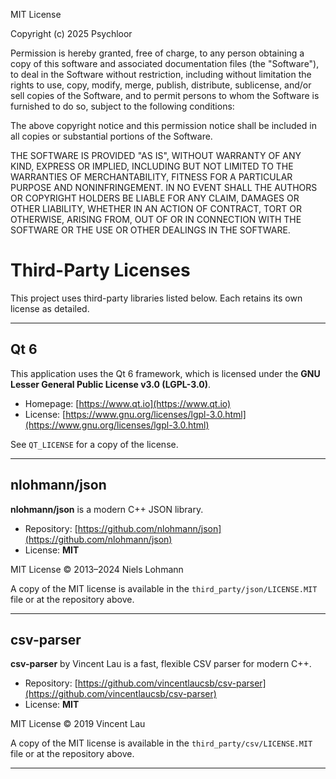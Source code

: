 MIT License

Copyright (c) 2025 Psychloor

Permission is hereby granted, free of charge, to any person obtaining a copy
of this software and associated documentation files (the "Software"), to deal
in the Software without restriction, including without limitation the rights
to use, copy, modify, merge, publish, distribute, sublicense, and/or sell
copies of the Software, and to permit persons to whom the Software is
furnished to do so, subject to the following conditions:

The above copyright notice and this permission notice shall be included in all
copies or substantial portions of the Software.

THE SOFTWARE IS PROVIDED "AS IS", WITHOUT WARRANTY OF ANY KIND, EXPRESS OR
IMPLIED, INCLUDING BUT NOT LIMITED TO THE WARRANTIES OF MERCHANTABILITY,
FITNESS FOR A PARTICULAR PURPOSE AND NONINFRINGEMENT. IN NO EVENT SHALL THE
AUTHORS OR COPYRIGHT HOLDERS BE LIABLE FOR ANY CLAIM, DAMAGES OR OTHER
LIABILITY, WHETHER IN AN ACTION OF CONTRACT, TORT OR OTHERWISE, ARISING FROM,
OUT OF OR IN CONNECTION WITH THE SOFTWARE OR THE USE OR OTHER DEALINGS IN THE
SOFTWARE.

# Third-Party Licenses

This project uses third-party libraries listed below. Each retains its own license as detailed.

---

## Qt 6

This application uses the Qt 6 framework, which is licensed under the **GNU Lesser General Public License v3.0 (LGPL-3.0)**.

- Homepage: [https://www.qt.io](https://www.qt.io)
- License: [https://www.gnu.org/licenses/lgpl-3.0.html](https://www.gnu.org/licenses/lgpl-3.0.html)

See `QT_LICENSE` for a copy of the license.

---

## nlohmann/json

**nlohmann/json** is a modern C++ JSON library.

- Repository: [https://github.com/nlohmann/json](https://github.com/nlohmann/json)
- License: **MIT**

MIT License © 2013–2024 Niels Lohmann

A copy of the MIT license is available in the `third_party/json/LICENSE.MIT` file or at the repository above.

---

## csv-parser

**csv-parser** by Vincent Lau is a fast, flexible CSV parser for modern C++.

- Repository: [https://github.com/vincentlaucsb/csv-parser](https://github.com/vincentlaucsb/csv-parser)
- License: **MIT**

MIT License © 2019 Vincent Lau

A copy of the MIT license is available in the `third_party/csv/LICENSE.MIT` file or at the repository above.

---
